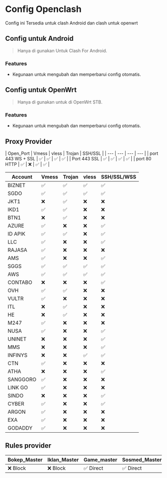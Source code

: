 # Config Openclash
Config ini Tersedia untuk clash Android dan clash untuk openwrt

## Config untuk Android
> Hanya di gunakan Untuk Clash For Android.

### Features
- Kegunaan untuk mengubah dan memperbarui config otomatis.

## Config untuk OpenWrt
> Hanya di gunakan untuk di OpenWrt STB.

### Features
- Kegunaan untuk mengubah dan memperbarui config otomatis.

## Proxy Provider 
| Open_Port | Vmess | vless | Trojan | SSH/SSL |
| --- | --- | --- | --- |
| port 443 WS + SSL | ✅ | ✅ | ✅ | ✅ |
| Port 443 SSL | ✅ | ✅ | ✅ | ✅ |
 | port 80 HTTP | ✅ | ❌ | ✅ | ✅ |

| Account | Vmess | Trojan | vless | SSH/SSL/WSS |
| --- | --- | --- | --- | --- |
| BIZNET | ✅ | ✅ | ✅ | ✅ |
| SGDO | ✅ | ✅ | ✅ | ✅ |
| JKT1 | ❌ | ✅ | ❌ | ❌ |
| IKD1 | ✅ | ✅ | ❌ | ❌ |
| BTN1 | ❌ | ✅ | ❌ | ❌ |
| AZURE | ✅ | ❌ | ❌ | ✅ |
| ID APIK | ✅ | ✅ | ❌ | ✅ |
| LLC | ✅ | ❌ | ❌ | ✅ |
| RAJASA | ✅ | ❌ | ❌ | ❌ |
| AMS | ✅ | ❌ | ❌ | ✅ |
| SGGS | ✅ | ✅ | ✅ | ✅ |
| AWS | ✅ | ✅ | ✅ | ✅ |
| CONTABO | ❌ | ❌ | ❌ | ✅ |
| OVH | ✅ | ✅ | ❌ | ❌ |
| VULTR | ✅ | ❌ | ❌ | ❌ |
| ITL | ❌ | ✅ | ❌ | ❌ |
| HE | ❌ | ✅ | ❌ | ❌ |
| M247 | ✅ | ❌ | ❌ | ❌ |
| NUSA | ✅ | ❌ | ❌ | ✅ |
| UNINET | ❌ | ❌ | ❌ | ✅ |
| MMS | ❌ | ❌ | ❌ | ✅ |
| INFINYS | ❌ | ❌ | ✅ | ✅ |
| CTN | ✅ | ❌ | ❌ | ❌ |
| ATHA | ❌ | ❌ | ❌ | ✅ |
| SANGGORO | ✅ | ❌ | ❌ | ❌ |
| LINK GO | ✅ | ❌ | ❌ | ❌ |
| SINDO | ❌ | ❌ | ❌ | ✅ |
| CYBER | ✅ | ❌ | ❌ | ✅ |
| ARGON | ✅ | ❌ | ❌ | ❌ |
| EXA | ✅ | ❌ | ❌ | ❌ |
| GODADDY | ✅ | ❌ | ❌ | ❌ |

## Rules provider

| Bokep_Master | Iklan_Master | Game_master | Sosmed_Master | Streming_Master |
| --- | --- | --- | --- | --- |
| ❌ Block | ❌ Block | ✅ Direct | ✅ Direct | ✅ Direct |

